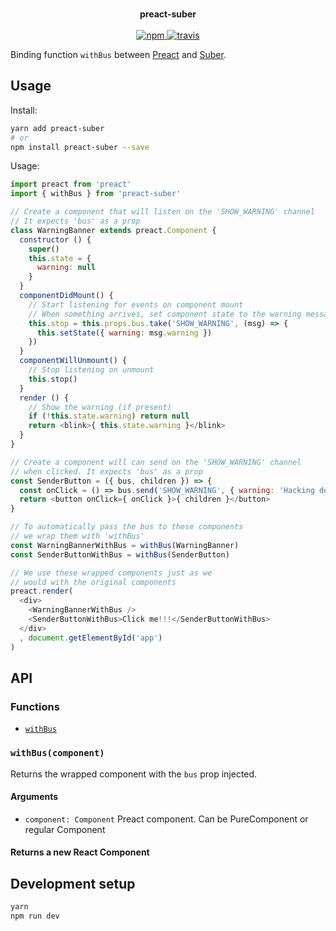 <p align="center">
  <br>
  <b>preact-suber</b>
  <br>
  <br>
  <a href="https://www.npmjs.com/package/preact-suber">
    <img src="https://img.shields.io/npm/v/preact-suber.svg?style=flat" alt="npm">
  </a>
  <a href="https://travis-ci.org/oskarhane/react-suber">
    <img src="https://travis-ci.org/oskarhane/react-suber.svg?branch=preact" alt="travis">
  </a>
</p>

Binding function `withBus` between [Preact](https://github.com/developit/preact/) and [Suber](https://github.com/oskarhane/suber).

## Usage

Install:

```bash
yarn add preact-suber
# or
npm install preact-suber --save
```

Usage:

```javascript
import preact from 'preact'
import { withBus } from 'preact-suber'

// Create a component that will listen on the 'SHOW_WARNING' channel
// It expects 'bus' as a prop
class WarningBanner extends preact.Component {
  constructor () {
    super()
    this.state = {
      warning: null
    }
  }
  componentDidMount() {
    // Start listening for events on component mount
    // When something arrives, set component state to the warning message
    this.stop = this.props.bus.take('SHOW_WARNING', (msg) => {
      this.setState({ warning: msg.warning })
    })
  }
  componentWillUnmount() {
    // Stop listening on unmount
    this.stop()
  }
  render () {
    // Show the warning (if present)
    if (!this.state.warning) return null
    return <blink>{ this.state.warning }</blink>
  }
}

// Create a component will can send on the 'SHOW_WARNING' channel
// when clicked. It expects 'bus' as a prop
const SenderButton = ({ bus, children }) => {
  const onClick = () => bus.send('SHOW_WARNING', { warning: 'Hacking detected!' })
  return <button onClick={ onClick }>{ children }</button>
}

// To automatically pass the bus to these components
// we wrap them with 'withBus'
const WarningBannerWithBus = withBus(WarningBanner)
const SenderButtonWithBus = withBus(SenderButton)

// We use these wrapped components just as we
// would with the original components
preact.render(
  <div>
    <WarningBannerWithBus />
    <SenderButtonWithBus>Click me!!!</SenderButtonWithBus>
  </div>
  , document.getElementById('app')
)
```

## API

### Functions
- [`withBus`](#withBus)

### <a id="withBus"></a> `withBus(component)`
Returns the wrapped component with the `bus` prop injected.

#### Arguments
- `component: Component` Preact component. Can be PureComponent or regular Component

#### Returns a new React Component

## Development setup

```bash
yarn
npm run dev
```
